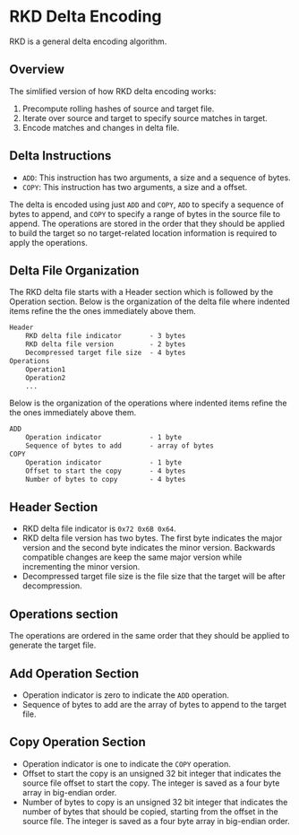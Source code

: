 # RKD Delta Encoding

RKD is a general delta encoding algorithm.

## Overview

The simlified version of how RKD delta encoding works:

1. Precompute rolling hashes of source and target file.
2. Iterate over source and target to specify source matches in target.
3. Encode matches and changes in delta file.

## Delta Instructions

- `ADD`: This instruction has two arguments, a size and a sequence of bytes.
- `COPY`: This instruction has two arguments, a size and a offset.

The delta is encoded using just `ADD` and `COPY`, `ADD` to specify a sequence of bytes to append, and `COPY` to specify a range of bytes in the source file to append. The operations are stored in the order that they should be applied to build the target so no target-related location information is required to apply the operations.

## Delta File Organization

The RKD delta file starts with a Header section which is followed by the Operation section. Below is the organization of the delta file where indented items refine the the ones immediately above them.

```txt
Header
    RKD delta file indicator       - 3 bytes
    RKD delta file version         - 2 bytes
    Decompressed target file size  - 4 bytes
Operations
    Operation1
    Operation2
    ...
```

Below is the organization of the operations where indented items refine the the ones immediately above them.

```txt
ADD
    Operation indicator            - 1 byte
    Sequence of bytes to add       - array of bytes
COPY
    Operation indicator            - 1 byte
    Offset to start the copy       - 4 bytes
    Number of bytes to copy        - 4 bytes
```

## Header Section

- RKD delta file indicator is `0x72 0x6B 0x64`.
- RKD delta file version has two bytes. The first byte indicates the major version and the second byte indicates the minor version. Backwards compatible changes are keep the same major version while incrementing the minor version.
- Decompressed target file size is the file size that the target will be after decompression.

## Operations section

The operations are ordered in the same order that they should be applied to generate the target file.

## Add Operation Section

- Operation indicator is zero to indicate the `ADD` operation.
- Sequence of bytes to add are the array of bytes to append to the target file.

## Copy Operation Section

- Operation indicator is one to indicate the `COPY` operation.
- Offset to start the copy is an unsigned 32 bit integer that indicates the source file offset to start the copy. The integer is saved as a four byte array in big-endian order.
- Number of bytes to copy is an unsigned 32 bit integer that indicates the number of bytes that should be copied, starting from the offset in the source file. The integer is saved as a four byte array in big-endian order.
